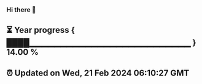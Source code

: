 ### Hi there 👋
⏳ Year progress { ████▁▁▁▁▁▁▁▁▁▁▁▁▁▁▁▁▁▁▁▁▁▁▁▁▁▁ } 14.00 %
---
⏰ Updated on Wed, 21 Feb 2024 06:10:27 GMT
---

